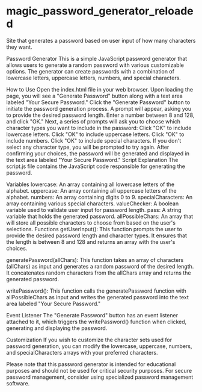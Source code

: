 # magic_password_generator_reloaded
Site that generates a password based on user input of how many characters they want. 

Password Generator
This is a simple JavaScript password generator that allows users to generate a random password with various customizable options. The generator can create passwords with a combination of lowercase letters, uppercase letters, numbers, and special characters.

How to Use
Open the index.html file in your web browser.
Upon loading the page, you will see a "Generate Password" button along with a text area labeled "Your Secure Password."
Click the "Generate Password" button to initiate the password generation process.
A prompt will appear, asking you to provide the desired password length. Enter a number between 8 and 128, and click "OK."
Next, a series of prompts will ask you to choose which character types you want to include in the password:
Click "OK" to include lowercase letters.
Click "OK" to include uppercase letters.
Click "OK" to include numbers.
Click "OK" to include special characters.
If you don't select any character type, you will be prompted to try again.
After confirming your choices, the password will be generated and displayed in the text area labeled "Your Secure Password."
Script Explanation
The script.js file contains the JavaScript code responsible for generating the password.

Variables
lowercase: An array containing all lowercase letters of the alphabet.
uppercase: An array containing all uppercase letters of the alphabet.
numbers: An array containing digits 0 to 9.
specialCharacters: An array containing various special characters.
valueChecker: A boolean variable used to validate user input for password length.
pass: A string variable that holds the generated password.
allPossibleChars: An array that will store all possible characters to choose from based on the user's selections.
Functions
getUserInput(): This function prompts the user to provide the desired password length and character types. It ensures that the length is between 8 and 128 and returns an array with the user's choices.

generatePassword(allChars): This function takes an array of characters (allChars) as input and generates a random password of the desired length. It concatenates random characters from the allChars array and returns the generated password.

writePassword(): This function calls the generatePassword function with allPossibleChars as input and writes the generated password into the text area labeled "Your Secure Password."

Event Listener
The "Generate Password" button has an event listener attached to it, which triggers the writePassword() function when clicked, generating and displaying the password.

Customization
If you wish to customize the character sets used for password generation, you can modify the lowercase, uppercase, numbers, and specialCharacters arrays with your preferred characters.

Please note that this password generator is intended for educational purposes and should not be used for critical security purposes. For secure password management, consider using specialized password management software.